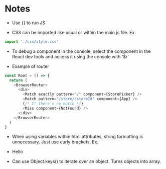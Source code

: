 # Notes

- Use {} to run JS

- CSS can be imported like usual or within the main js file.
Ex.
```javascript
import './css/style.css'
```

- To debug a component in the console, select the component in the React dev tools and access it using the console
with '$r'

- Example of router

```javascript
const Root = () => {
  return (
    <BrowserRouter>
      <div>
        <Match exactly pattern="/" component={StorePicker} />
        <Match pattern="/store/:storeId" component={App} />
        {/* If there's no match */} 
        <Miss component={NotFound} />
      </div>
    </BrowserRouter>
  )
}
```

- When using variables within html attributes, string formatting is unnecessary. Just use curly brackets.
Ex. <li class={this.props.className}>Hello</li>

- Can use Object.keys() to iterate over an object. Turns objects into array.



